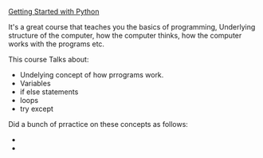 [Getting Started with Python](https://www.coursera.org/learn/python)

It's a great course that teaches you the basics of programming, Underlying structure of the computer, how the computer thinks, how the computer works with the programs etc.

This course Talks about:
* Undelying concept of how prrograms work.
* Variables
* if else statements
* loops
* try except

Did a bunch of prractice on these concepts as follows:

* 
* 
